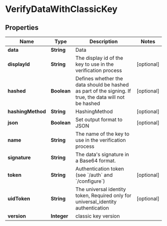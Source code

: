 

# VerifyDataWithClassicKey


## Properties

| Name | Type | Description | Notes |
|------------ | ------------- | ------------- | -------------|
|**data** | **String** | Data |  |
|**displayId** | **String** | The display id of the key to use in the verification process |  [optional] |
|**hashed** | **Boolean** | Defines whether the data should be hashed as part of the signing. If true, the data will not be hashed |  [optional] |
|**hashingMethod** | **String** | HashingMethod |  [optional] |
|**json** | **Boolean** | Set output format to JSON |  [optional] |
|**name** | **String** | The name of the key to use in the verification process |  |
|**signature** | **String** | The data&#39;s signature in a Base64 format. |  |
|**token** | **String** | Authentication token (see &#x60;/auth&#x60; and &#x60;/configure&#x60;) |  [optional] |
|**uidToken** | **String** | The universal identity token, Required only for universal_identity authentication |  [optional] |
|**version** | **Integer** | classic key version |  |



